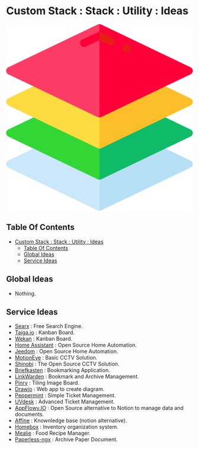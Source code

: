 # Custom Stack : Stack : Utility : Ideas

![Icon](../../../icon.png)

## Table Of Contents

- [Custom Stack : Stack : Utility : Ideas](#custom-stack--stack--utility--ideas)
  - [Table Of Contents](#table-of-contents)
  - [Global Ideas](#global-ideas)
  - [Service Ideas](#service-ideas)

## Global Ideas

- Nothing.

## Service Ideas

- [Searx](https://searx.github.io/searx/) : Free Search Engine.
- [Taiga.io](https://github.com/taigaio/) : Kanban Board.
- [Wekan](https://github.com/wekan/wekan) : Kanban Board.
- [Home Assistant](https://www.home-assistant.io/) : Open Source Home Automation.
- [Jeedom](https://www.jeedom.com/fr/) : Open Source Home Automation.
- [MotionEye](https://github.com/motioneye-project/motioneye/tree/master) : Basic CCTV Solution.
- [Shinobi](https://shinobi.video/) : The Open Source CCTV Solution.
- [Briefkasten](https://github.com/ndom91/briefkasten) : Bookmarking Application.
- [LinkWarden](https://github.com/Daniel31x13/link-warden) : Bookmark and Archive Management.
- [Pinry](https://docs.getpinry.com/) : Tiling Image Board.
- [Drawio](https://github.com/jgraph/drawio) : Web app to create diagram.
- [Peppermint](https://github.com/Peppermint-Lab/peppermint) : Simple Ticket Management.
- [UVdesk](https://www.uvdesk.com/en/) : Advanced Ticket Management.
- [AppFlowy.IO](https://appflowy.io/) : Open Source alternative to Notion to manage data and documents.
- [Affine](https://affine.pro/) : Knownledge base (notion alternative).
- [Homebox](https://hay-kot.github.io/homebox/) : Inventory organization system.
- [Mealie](https://hay-kot.github.io/mealie/) : Food Recipe Manager.
- [Paperless-ngx](https://github.com/paperless-ngx/paperless-ngx) : Archive Paper Document.
